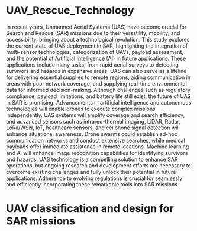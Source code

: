 # UAV_Rescue_Technology

In recent years, Unmanned Aerial Systems (UAS) have become crucial for Search and Rescue (SAR) missions due to their versatility, mobility, and accessibility, bringing about a technological revolution. 
This study explores the current state of UAS deployment in SAR, highlighting the integration of multi-sensor technologies, categorization of UAVs, payload assessment, and the potential of Artificial 
Intelligence (AI) in future applications. These applications include many tasks, from rapid aerial surveys to detecting survivors and hazards in expansive areas. UAS can also serve 
as a lifeline for delivering essential supplies to remote regions, aiding communication in areas with poor network coverage, and supplying real-time environmental data for informed decision-making. 
Although challenges such as regulatory compliance, payload limitations, and battery life still exist, the future of UAS in SAR is promising. Advancements in artificial intelligence and autonomous 
technologies will enable drones to execute complex missions independently. UAS systems will amplify coverage and search efficiency, and advanced sensors such as infrared-thermal imaging, LiDAR, Radar, 
LoRa/WSN, IoT, healthcare sensors, and cellphone signal detection will enhance situational awareness. Drone swarms could establish ad-hoc communication networks and conduct extensive searches, while 
medical payloads offer immediate assistance in remote locations. Machine learning and AI will enhance image recognition capabilities for identifying survivors and hazards. UAS technology is 
a compelling solution to enhance SAR operations, but ongoing research and development efforts are necessary to overcome existing challenges and fully unlock their potential in future applications. 
Adherence to evolving regulations is crucial for seamlessly and efficiently incorporating these remarkable tools into SAR missions.

# UAV classification and design for SAR missions


